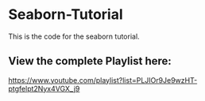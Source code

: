 # Seaborn-Tutorial
This is the code for the seaborn tutorial.

## View the complete Playlist here:
https://www.youtube.com/playlist?list=PLJIOr9Je9wzHT-ptgfelpt2Nyx4VGX_j9

